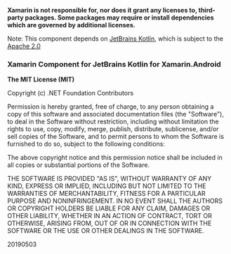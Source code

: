 **Xamarin is not responsible for, nor does it grant any licenses to, third-party packages. Some packages may require or install dependencies which are governed by additional licenses.**

Note: This component depends on [JetBrains Kotlin](https://github.com/JetBrains/kotlin), which is subject to the [Apache 2.0](https://github.com/JetBrains/kotlin/blob/master/license/LICENSE.txt)

### Xamarin Component for JetBrains Kotlin for Xamarin.Android

**The MIT License (MIT)**

Copyright (c) .NET Foundation Contributors

Permission is hereby granted, free of charge, to any person obtaining a copy of this software and associated documentation files (the "Software"), to deal in the Software without restriction, including without limitation the rights to use, copy, modify, merge, publish, distribute, sublicense, and/or sell copies of the Software, and to permit persons to whom the Software is furnished to do so, subject to the following conditions:

The above copyright notice and this permission notice shall be included in all copies or substantial portions of the Software.

THE SOFTWARE IS PROVIDED "AS IS", WITHOUT WARRANTY OF ANY KIND, EXPRESS OR IMPLIED, INCLUDING BUT NOT LIMITED TO THE WARRANTIES OF MERCHANTABILITY, FITNESS FOR A PARTICULAR PURPOSE AND NONINFRINGEMENT. IN NO EVENT SHALL THE AUTHORS OR COPYRIGHT HOLDERS BE LIABLE FOR ANY CLAIM, DAMAGES OR OTHER LIABILITY, WHETHER IN AN ACTION OF CONTRACT, TORT OR OTHERWISE, ARISING FROM, OUT OF OR IN CONNECTION WITH THE SOFTWARE OR THE USE OR OTHER DEALINGS IN THE SOFTWARE.

20190503
